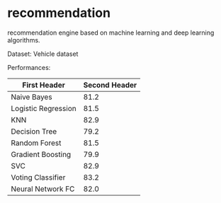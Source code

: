 # recommendation 
recommendation engine based on machine learning and deep learning algorithms.


Dataset: Vehicle dataset

Performances:

First Header  | Second Header
------------- | -------------
Naive Bayes  | 81.2
Logistic Regression  | 81.5
KNN  | 82.9
Decision Tree  | 79.2
Random Forest  | 81.5
Gradient Boosting  | 79.9
SVC  | 82.9
Voting Classifier  | 83.2
Neural Network FC  | 82.0
